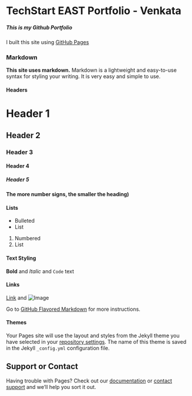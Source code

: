 # TechStart EAST Portfolio - Venkata


##### This is my Github Portfolio
I built this site using [GitHub Pages](https://pages.github.com/)

### Markdown
**This site uses markdown.**
Markdown is a lightweight and easy-to-use syntax for styling your writing.
It is very easy and simple to use.

#### Headers

# Header 1
## Header 2
### Header 3
#### Header 4
##### Header 5
**The more number signs, the smaller the heading)**

#### Lists

- Bulleted
- List

1. Numbered
2. List

#### Text Styling

**Bold** and _Italic_ and `Code` text

#### Links

[Link](url) and ![Image](src)

Go to [GitHub Flavored Markdown](https://guides.github.com/features/mastering-markdown/) for more instructions.

#### Themes

Your Pages site will use the layout and styles from the Jekyll theme you have selected in your [repository settings](https://github.com/vbpvms415/vbpvms415.github.io/settings). The name of this theme is saved in the Jekyll `_config.yml` configuration file.

## Support or Contact

Having trouble with Pages? Check out our [documentation](https://help.github.com/categories/github-pages-basics/) or [contact support](https://github.com/contact) and we’ll help you sort it out.
